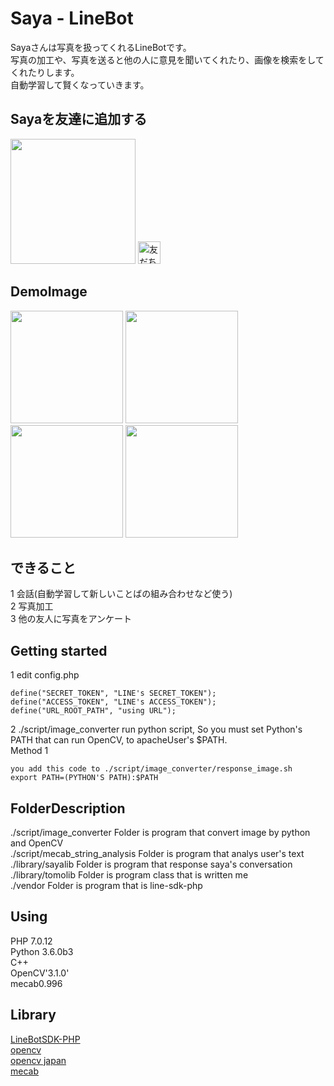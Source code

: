 # Saya - LineBot
Sayaさんは写真を扱ってくれるLineBotです。  
写真の加工や、写真を送ると他の人に意見を聞いてくれたり、画像を検索をしてくれたりします。  
自動学習して賢くなっていきます。  

## Sayaを友達に追加する
<img src="https://tomo.syo.tokyo/openimg/saya_line_qr.png" width="200px">  
<a href="https://line.me/R/ti/p/%40hxs4046d"><img height="36" border="0" alt="友だち追加" src="https://scdn.line-apps.com/n/line_add_friends/btn/ja.png"></a>

## DemoImage
<img src="https://tomo.syo.tokyo/openimg/5219767428574.LINE.jpg" width="180px">
<img src="https://tomo.syo.tokyo/openimg/5219756900962.LINE.jpg" width="180px">
<img src="https://tomo.syo.tokyo/openimg/5249198785297.LINE.jpg" width="180px">
<img src="https://tomo.syo.tokyo/openimg/5249388613463.LINE.jpg" width="180px">  

## できること
1 会話(自動学習して新しいことばの組み合わせなど使う)  
2 写真加工  
3 他の友人に写真をアンケート  

## Getting started
1 edit config.php  

    define("SECRET_TOKEN", "LINE's SECRET_TOKEN");  
    define("ACCESS_TOKEN", "LINE's ACCESS_TOKEN");
    define("URL_ROOT_PATH", "using URL");

2 ./script/image_converter run python script, So you must set Python's PATH that can run OpenCV, to apacheUser's $PATH.  
Method 1  
    
    you add this code to ./script/image_converter/response_image.sh
    export PATH=(PYTHON'S PATH):$PATH
    

## FolderDescription
./script/image_converter Folder is program that convert image by python and OpenCV  
./script/mecab_string_analysis Folder is program that analys user's text  
./library/sayalib Folder is program that response saya's conversation  
./library/tomolib Folder is program class that is written me  
./vendor Folder is program that is line-sdk-php  


## Using
PHP 7.0.12  
Python 3.6.0b3  
C++  
OpenCV'3.1.0'  
mecab0.996  


## Library
<a href="https://github.com/line/line-bot-sdk-php">LineBotSDK-PHP</a>  
<a href="http://opencv.org/">opencv</a>  
<a href="http://opencv.jp/opencv-2svn/cpp/index.html">opencv japan</a>  
<a href="http://taku910.github.io/mecab/#usage-tools">mecab</a>  

